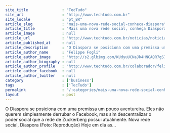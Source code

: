 ```yaml
---
site_title               : "TecTudo"
site_url                 : "http://www.techtudo.com.br"
site_locale              : "pt_BR"
article_slug             : "mais-uma-nova-rede-social-conheca-diaspora"
article_title            : "Mais uma nova rede social, conheça Diaspora"
article_image            : null
article_url              : "http://www.techtudo.com.br/noticias/noticia/2011/12/mais-uma-nova-rede-social-conheca-diaspora.html"
article_published_at     : null
article_description      : "O Diaspora se posiciona com uma premissa um pouco aventureira. Eles não querem simplesmente derrubar o Facebook, mas sim descentralizar o poder social que a rede de Zuckerberg possui atualmente. Nova rede social, Diaspora (Foto: Reprodução) Hoje em dia as..."
article_author_name      : "Felippe Fogli"
article_author_image     : "http://s2.glbimg.com/KUdyuUCNaJk4HNCAQR7gS7f5rjo=/30x30/s2.glbimg.com/nGjIzRoBiNJQKDK9aNa_uDCGfL4=/140x140/s.glbimg.com/po/tt2/f/original/2013/11/12/ffogli.jpg"
article_author_biography : null
article_author_profile   : "http://www.techtudo.com.br/colaborador/felippe-fogli.html"
article_author_facebook  : null
article_author_twitter   : null
category                 : ['business']
tags                     : ['TecTudo']
permalink                : "/:categories/mais-uma-nova-rede-social-conheca-diaspora/"
layout                   : post
---
```


O Diaspora se posiciona com uma premissa um pouco aventureira. Eles não querem simplesmente derrubar o Facebook, mas sim descentralizar o poder social que a rede de Zuckerberg possui atualmente. Nova rede social, Diaspora (Foto: Reprodução) Hoje em dia as...
